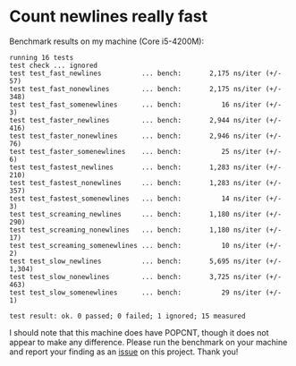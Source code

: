 # Count newlines really fast

Benchmark results on my machine (Core i5-4200M):

```
running 16 tests
test check ... ignored
test test_fast_newlines          ... bench:       2,175 ns/iter (+/- 57)
test test_fast_nonewlines        ... bench:       2,175 ns/iter (+/- 348)
test test_fast_somenewlines      ... bench:          16 ns/iter (+/- 3)
test test_faster_newlines        ... bench:       2,944 ns/iter (+/- 416)
test test_faster_nonewlines      ... bench:       2,946 ns/iter (+/- 76)
test test_faster_somenewlines    ... bench:          25 ns/iter (+/- 6)
test test_fastest_newlines       ... bench:       1,283 ns/iter (+/- 210)
test test_fastest_nonewlines     ... bench:       1,283 ns/iter (+/- 357)
test test_fastest_somenewlines   ... bench:          14 ns/iter (+/- 3)
test test_screaming_newlines     ... bench:       1,180 ns/iter (+/- 290)
test test_screaming_nonewlines   ... bench:       1,180 ns/iter (+/- 17)
test test_screaming_somenewlines ... bench:          10 ns/iter (+/- 2)
test test_slow_newlines          ... bench:       5,695 ns/iter (+/- 1,304)
test test_slow_nonewlines        ... bench:       3,725 ns/iter (+/- 463)
test test_slow_somenewlines      ... bench:          29 ns/iter (+/- 1)

test result: ok. 0 passed; 0 failed; 1 ignored; 15 measured
```

I should note that this machine does have POPCNT, though it does not appear to
make any difference. Please run the benchmark on your machine and report your
finding as an [issue](https://github.com/llogiq/newlinebench/issues/new) on this
project. Thank you!
